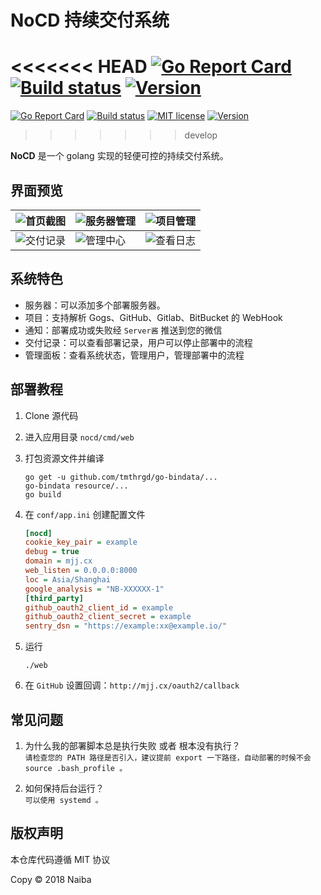 # NoCD 持续交付系统

<<<<<<< HEAD
[![Go Report Card](https://goreportcard.com/badge/git.cm/naiba/gocd)](https://goreportcard.com/report/git.cm/naiba/gocd)  [![Build status](https://ci.appveyor.com/api/projects/status/d7bo0ng4n0bm8l11?svg=true)](https://ci.appveyor.com/project/naiba/gocd) [![Version](https://img.shields.io/badge/version-0.0.9-brightgreen.svg)](https://git.cm/naiba/gocd/releases)
=======
[![Go Report Card](https://goreportcard.com/badge/github.com/naiba/nocd)](https://goreportcard.com/report/github.com/naiba/nocd)  [![Build status](https://ci.appveyor.com/api/projects/status/d7bo0ng4n0bm8l11?svg=true)](https://ci.appveyor.com/project/naiba/nocd)  [![MIT license](https://img.shields.io/badge/license-MIT-brightgreen.svg)](http://opensource.org/licenses/MIT)  [![Version](https://img.shields.io/badge/version-0.0.9-brightgreen.svg)](https://github.com/naiba/nocd/releases)
>>>>>>> develop

**NoCD** 是一个 golang 实现的轻便可控的持续交付系统。

## 界面预览

| ![首页截图](https://github.com/naiba/nocd/raw/master/README/首页截图.png) | ![服务器管理](https://github.com/naiba/nocd/raw/master/README/服务器管理.png) | ![项目管理](https://github.com/naiba/nocd/raw/master/README/项目管理.png) |
| ------------------------------------------------------------ | ------------------------------------------------------------ | ------------------------------------------------------------ |
| ![交付记录](https://github.com/naiba/nocd/raw/master/README/交付记录.png) | ![管理中心](https://github.com/naiba/nocd/raw/master/README/查看日志.png) | ![查看日志](https://github.com/naiba/nocd/raw/master/README/管理中心.png)  |

## 系统特色

- 服务器：可以添加多个部署服务器。
- 项目：支持解析 Gogs、GitHub、Gitlab、BitBucket 的 WebHook
- 通知：部署成功或失败经 `Server酱` 推送到您的微信
- 交付记录：可以查看部署记录，用户可以停止部署中的流程
- 管理面板：查看系统状态，管理用户，管理部署中的流程


## 部署教程

1. Clone 源代码

2. 进入应用目录 `nocd/cmd/web`

3. 打包资源文件并编译

   ```shell
   go get -u github.com/tmthrgd/go-bindata/...
   go-bindata resource/...
   go build
   ```

4. 在 `conf/app.ini` 创建配置文件

   ```ini
   [nocd]
   cookie_key_pair = example
   debug = true
   domain = mjj.cx
   web_listen = 0.0.0.0:8000
   loc = Asia/Shanghai
   google_analysis = "NB-XXXXXX-1"
   [third_party]
   github_oauth2_client_id = example
   github_oauth2_client_secret = example
   sentry_dsn = "https://example:xx@example.io/"
   ```

5. 运行

   ```shell
   ./web
   ```

6. 在 `GitHub` 设置回调：`http://mjj.cx/oauth2/callback`

## 常见问题

1. 为什么我的部署脚本总是执行失败 或者 根本没有执行？<br>
  `请检查您的 PATH 路径是否引入，建议提前 export 一下路径，自动部署的时候不会 source .bash_profile 。`

2. 如何保持后台运行？<br>
  `可以使用 systemd 。`


## 版权声明

本仓库代码遵循 MIT 协议

Copy &copy; 2018 Naiba